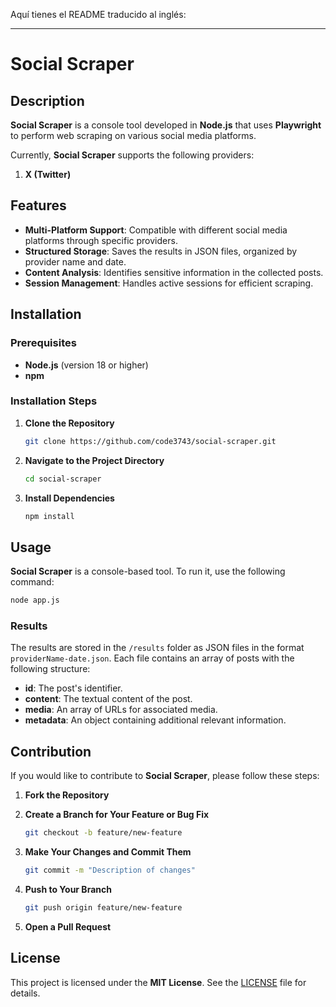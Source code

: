 Aquí tienes el README traducido al inglés:

---

# Social Scraper

## Description

**Social Scraper** is a console tool developed in **Node.js** that uses **Playwright** to perform web scraping on various social media platforms.

Currently, **Social Scraper** supports the following providers:
1. **X (Twitter)**

## Features

- **Multi-Platform Support**: Compatible with different social media platforms through specific providers.
- **Structured Storage**: Saves the results in JSON files, organized by provider name and date.
- **Content Analysis**: Identifies sensitive information in the collected posts.
- **Session Management**: Handles active sessions for efficient scraping.

## Installation

### Prerequisites

- **Node.js** (version 18 or higher)
- **npm** 

### Installation Steps

1. **Clone the Repository**

    ```bash
    git clone https://github.com/code3743/social-scraper.git
    ```

2. **Navigate to the Project Directory**

    ```bash
    cd social-scraper
    ```

3. **Install Dependencies**

    ```bash
    npm install
    ```

## Usage

**Social Scraper** is a console-based tool. To run it, use the following command:

```bash
node app.js
```

### Results

The results are stored in the `/results` folder as JSON files in the format `providerName-date.json`. Each file contains an array of posts with the following structure:

- **id**: The post's identifier.
- **content**: The textual content of the post.
- **media**: An array of URLs for associated media.
- **metadata**: An object containing additional relevant information.

## Contribution

If you would like to contribute to **Social Scraper**, please follow these steps:

1. **Fork the Repository**
2. **Create a Branch for Your Feature or Bug Fix**

    ```bash
    git checkout -b feature/new-feature
    ```

3. **Make Your Changes and Commit Them**

    ```bash
    git commit -m "Description of changes"
    ```

4. **Push to Your Branch**

    ```bash
    git push origin feature/new-feature
    ```

5. **Open a Pull Request**

## License

This project is licensed under the **MIT License**. See the [LICENSE](LICENSE) file for details.
